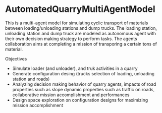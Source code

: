 # AutomatedQuarryMultiAgentModel
This is a multi-agent model for simulating cyclic transport of materials between loading/unloading stations and dump trucks. The loading station, unloading station and dump truck are modeled as autonomous agent with their own decision making strategy to perform tasks. The agents collaboration aims at completing a mission of transporing a certain tons of material.

Objectives 
- Simulate loader (and unloader), and truk activities in a quarry
- Generate configuration desing (trucks selection of loading, unloading station and roads)
- Analyzing decision making behavior of quarry agents, impacts of road properties such as slope dynamic properties such as traffic on roads, collaborative mission accomplishment and performances
- Design space exploration on configuration designs for maximizing mission accomplishment
